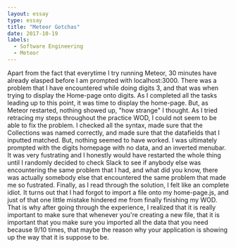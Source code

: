 ```yaml
---
layout: essay
type: essay
title: "Meteor Gotchas"
date: 2017-10-19
labels:
  - Software Engineering
  - Meteor
---
```


  
  Apart from the fact that everytime I try running Meteor, 30 minutes have already elasped before I am prompted with localhost:3000.
  There was a problem that I have encountered while doing digits 3, and that was when trying to display the Home-page onto digits. As I completed all the tasks leading up to this point,
  it was time to display the home-page. But, as Meteor restarted, nothing showed up, "how strange" I thought. As I tried retracing my steps throughout the practice WOD, I could not seem to be able to fix the problem. I checked all the syntax,
  made sure that the Collections was named correctly, and made sure that the datafields that I inputted matched. But, 
  nothing seemed to have worked. I was ultimately prompted with the digits homepage with no data, and an inverted menubar. It was very fustrating
  and I honestly would have restarted the whole thing until I randomly decided to check Slack to see if anybody else was encountering the same problem
  that I had, and what did you know, there was actually somebody else that encountered the same problem that made me so fustrated. Finally, as I read through the
  solution, I felt like an complete idiot. It turns out that I had forgot to import a file onto my home-page.js, and just of that one little mistake
  hindered me from finally finishing my WOD. That is why after going through the experience, I realized that it is really important to make sure that whenever you're creating a new file,
  that it is important that you make sure you imported all the data that you need because 9/10 times, that maybe the reason why your application is showing up the way that it is suppose to be.
  
  
  
  
